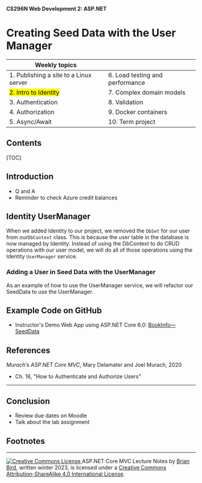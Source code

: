 **CS296N Web Development 2: ASP.NET**                                                        

<h1>Creating Seed Data with the User Manager</h1>

| Weekly topics                          |                                 |
| -------------------------------------- | ------------------------------- |
| 1. Publishing a site to a Linux server | 6. Load testing and performance |
| <mark>2. Intro to Identity</mark>      | 7. Complex domain models        |
| 3. Authentication                      | 8. Validation                   |
| 4. Authorization                       | 9. Docker containers            |
| 5. Async/Await                         | 10. Term project                |

<h2>Contents</h2>

[TOC]

## Introduction

- Q and A
- Reminder to check Azure credit balances



## Identity UserManager

When we added Identity to our project, we removed the `DbSet` for our user from our`DbContext` class. This is because the user table in the database is now managed by Identity. Instead of using the DbContext to do CRUD operations with our user model, we will do all of those operations using the Identity `UserManager` service.

### Adding a User in Seed Data with the UserManager

As an example of how to use the UserManager service, we will refactor our SeedData to use the UserManager.



## Example Code on GitHub

- Instructor's Demo Web App using ASP.NET Core 6.0: [BookInfo&mdash;SeedData](https://github.com/LCC-CIT/CS296N-Example-BookReviews-DotNet6/tree/02-SeedData)

## References

*Murach’s ASP.NET Core MVC*, Mary Delamater and Joel Murach, 2020

- Ch. 16, "How to Authenticate and Authorize Users"

------



## Conclusion

- Review due dates on Moodle
- Talk about the lab assignment



## Footnotes



------



[![Creative Commons License](https://i.creativecommons.org/l/by-sa/4.0/88x31.png) ](http://creativecommons.org/licenses/by-sa/4.0/)
ASP.NET Core MVC Lecture Notes by [Brian Bird](https://profbird.dev), written winter 2023, is licensed under a [Creative Commons Attribution-ShareAlike 4.0 International License](http://creativecommons.org/licenses/by-sa/4.0/). 


